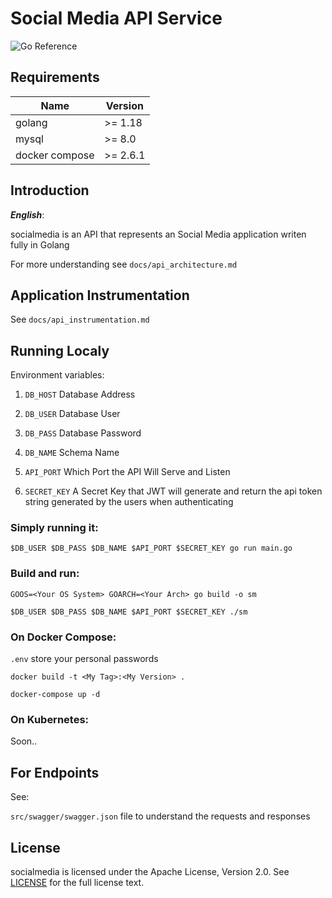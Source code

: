 # Social Media API Service

![Go Reference](https://pkg.go.dev/badge/golang.org/x/net.svg)

## Requirements

| Name | Version |
|------|---------|
|golang| >= 1.18 |
|mysql | >= 8.0  |
|docker compose | >= 2.6.1 |

## Introduction

***English***:

socialmedia is an API that represents an Social Media application writen fully in Golang

For more understanding see `docs/api_architecture.md`

## Application Instrumentation

See `docs/api_instrumentation.md`

## Running Localy

Environment variables:

1. `DB_HOST` Database Address

2. `DB_USER` Database User

3. `DB_PASS` Database Password

4. `DB_NAME` Schema Name

5. `API_PORT` Which Port the API Will Serve and Listen

6. `SECRET_KEY` A Secret Key that JWT will generate and return the api token string generated by the users when authenticating

### **Simply running it:**

`$DB_USER $DB_PASS $DB_NAME $API_PORT $SECRET_KEY go run main.go`

### **Build and run:**

`GOOS=<Your OS System> GOARCH=<Your Arch> go build -o sm`

`$DB_USER $DB_PASS $DB_NAME $API_PORT $SECRET_KEY ./sm`

### **On Docker Compose:**

`.env` store your personal passwords

`docker build -t <My Tag>:<My Version> .`

`docker-compose up -d`

### **On Kubernetes:**

Soon..

## For Endpoints

See:

`src/swagger/swagger.json` file to understand the requests and responses

## License

socialmedia is licensed under the Apache License, Version 2.0. See
[LICENSE](https://github.com/danilo-lopes/socialmedia/blob/main/LICENSE) for the full
license text.